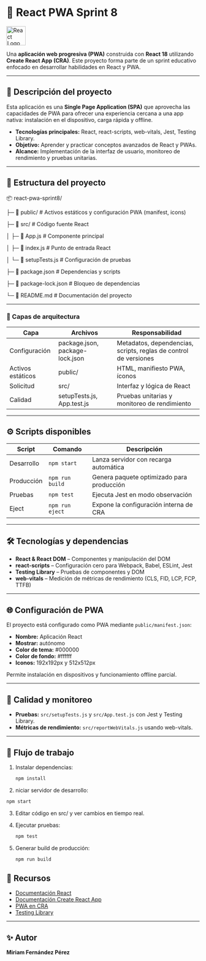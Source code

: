 # 🚀 React PWA Sprint 8

<img src="https://upload.wikimedia.org/wikipedia/commons/a/a7/React-icon.svg" alt="React Logo" width="50"/>

Una **aplicación web progresiva (PWA)** construida con **React 18** utilizando **Create React App (CRA)**. Este proyecto forma parte de un sprint educativo enfocado en desarrollar habilidades en React y PWA.

---

## 📝 Descripción del proyecto

Esta aplicación es una **Single Page Application (SPA)** que aprovecha las capacidades de PWA para ofrecer una experiencia cercana a una app nativa: instalación en el dispositivo, carga rápida y offline.

- **Tecnologías principales:** React, react-scripts, web-vitals, Jest, Testing Library.
- **Objetivo:** Aprender y practicar conceptos avanzados de React y PWAs.
- **Alcance:** Implementación de la interfaz de usuario, monitoreo de rendimiento y pruebas unitarias.

---

## 📂 Estructura del proyecto

📦 react-pwa-sprint8/

├─ 📂 public/        # Activos estáticos y configuración PWA (manifest, icons)

├─ 📂 src/           # Código fuente React

│   ├─ 📄 App.js     # Componente principal

│   ├─ 📄 index.js   # Punto de entrada React

│   └─ 📄 setupTests.js # Configuración de pruebas

├─ 📄 package.json       # Dependencias y scripts

├─ 📄 package-lock.json  # Bloqueo de dependencias

└─ 📄 README.md          # Documentación del proyecto


---


### 🔹 Capas de arquitectura

| Capa               | Archivos                          | Responsabilidad                                               |
|-------------------|----------------------------------|---------------------------------------------------------------|
| Configuración      | package.json, package-lock.json   | Metadatos, dependencias, scripts, reglas de control de versiones |
| Activos estáticos  | public/                           | HTML, manifiesto PWA, íconos                                  |
| Solicitud          | src/                              | Interfaz y lógica de React                                     |
| Calidad            | setupTests.js, App.test.js        | Pruebas unitarias y monitoreo de rendimiento                  |

---

## ⚙️ Scripts disponibles

| Script             | Comando                    | Descripción                                   |
|------------------|----------------------------|-----------------------------------------------|
| Desarrollo        | `npm start`                | Lanza servidor con recarga automática        |
| Producción        | `npm run build`            | Genera paquete optimizado para producción    |
| Pruebas           | `npm test`                 | Ejecuta Jest en modo observación             |
| Eject             | `npm run eject`            | Expone la configuración interna de CRA       |

---

## 🛠 Tecnologías y dependencias

- **React & React DOM** – Componentes y manipulación del DOM
- **react-scripts** – Configuración cero para Webpack, Babel, ESLint, Jest
- **Testing Library** – Pruebas de componentes y DOM
- **web-vitals** – Medición de métricas de rendimiento (CLS, FID, LCP, FCP, TTFB)

---

## 🌐 Configuración de PWA

El proyecto está configurado como PWA mediante `public/manifest.json`:

- **Nombre:** Aplicación React
- **Mostrar:** autónomo
- **Color de tema:** #000000
- **Color de fondo:** #ffffff
- **Iconos:** 192x192px y 512x512px

Permite instalación en dispositivos y funcionamiento offline parcial.

---

## 🧪 Calidad y monitoreo

- **Pruebas:** `src/setupTests.js` y `src/App.test.js` con Jest y Testing Library.
- **Métricas de rendimiento:** `src/reportWebVitals.js` usando web-vitals.

---

## 🔄 Flujo de trabajo

1. Instalar dependencias:  
   ```bash
   npm install
   ```
2. niciar servidor de desarrollo:
  ```bash
  npm start
  ```

3. Editar código en src/ y ver cambios en tiempo real.

4. Ejecutar pruebas:
   ```bash
   npm test
   ```
5. Generar build de producción:
   ```bash
   npm run build
   ```

## 📖 Recursos

- [Documentación React](https://reactjs.org/)
- [Documentación Create React App](https://create-react-app.dev/)
- [PWA en CRA](https://create-react-app.dev/docs/making-a-progressive-web-app/)
- [Testing Library](https://testing-library.com/)

---

## ✨ Autor

**Miriam Fernández Pérez**

